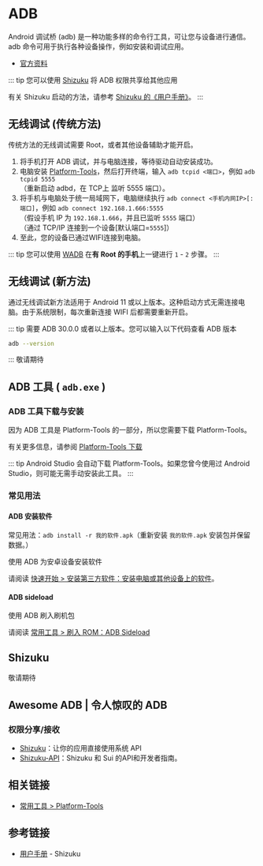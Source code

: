 # ADB

Android 调试桥 (adb) 是一种功能多样的命令行工具，可让您与设备进行通信。adb 命令可用于执行各种设备操作，例如安装和调试应用。

- [官方资料](https://developer.android.google.cn/studio/command-line/adb?hl=zh_cn)

::: tip
您可以使用 [Shizuku][Shizuku] 将 ADB 权限共享给其他应用

有关 Shizuku 启动的方法，请参考 [Shizuku 的《用户手册》](https://shizuku.rikka.app/zh-hans/guide/setup/)。
:::

## 无线调试 (传统方法)

传统方法的无线调试需要 Root，或者其他设备辅助才能开启。

1. 将手机打开 ADB 调试，并与电脑连接，等待驱动自动安装成功。
2. 电脑安装 [Platform-Tools][PlatformTools]，然后打开终端，输入 `adb tcpid <端口>`，例如 `adb tcpid 5555`\
    （重新启动 adbd，在 TCP上 监听 5555 端口）。
3. 将手机与电脑处于统一局域网下，电脑继续执行 `adb connect <手机内网IP>[:端口]`，例如 `adb connect 192.168.1.666:5555`\
    （假设手机 IP 为 `192.168.1.666`，并且已监听 `5555` 端口）\
    （通过 TCP/IP 连接到一个设备\[默认端口=`5555`\]）
4. 至此，您的设备已通过WIFI连接到电脑。

::: tip
您可以使用 [WADB][WADB] 在**有 Root 的手机**上一键进行 `1` - `2` 步骤。
:::

## 无线调试 (新方法)

通过无线调试新方法适用于 Android 11 或以上版本。这种启动方式无需连接电脑。由于系统限制，每次重新连接 WIFI 后都需要重新开启。

::: tip
需要 ADB 30.0.0 或者以上版本。您可以输入以下代码查看 ADB 版本

```bash
adb --version
```

:::
敬请期待

## ADB 工具 ( `adb.exe` )

### ADB 工具下载与安装

因为 ADB 工具是 Platform-Tools 的一部分，所以您需要下载 Platform-Tools。

有关更多信息，请参阅 [Platform-Tools 下载](/tools/platform-tools.md#platform-tools-下载)

::: tip
Android Studio 会自动下载 Platform-Tools。如果您曾今使用过 Android Studio，则可能无需手动安装此工具。
:::

### 常见用法

#### ADB 安装软件

常见用法：`adb install -r 我的软件.apk`（重新安装 `我的软件.apk` 安装包并保留数据。）

使用 ADB 为安卓设备安装软件

请阅读 [快速开始 > 安装第三方软件：安装电脑或其他设备上的软件][adb安装软件]。

#### ADB sideload

使用 ADB 刷入刷机包

请阅读 [常用工具 > 刷入 ROM：ADB Sideload](/fast/flash/system.md#adb-sideload)

[adb安装软件]: ../../installApk/index.md#安装电脑或其他设备上的软件

## Shizuku

敬请期待

## Awesome ADB | 令人惊叹的 ADB

<!--@include: ./awesome.md -->

### 权限分享/接收

- [Shizuku][Shizuku]：让你的应用直接使用系统 API <Badge type="tip" text="APP" />
- [Shizuku-API](https://github.com/RikkaApps/Shizuku-API)：Shizuku 和 Sui 的API和开发者指南。 <Badge type="tip" text="支持库" />

## 相关链接

- [常用工具 > Platform-Tools][PlatformTools]

[PlatformTools]: /tools/platform-tools.md
[WADB]: https://github.com/RikkaApps/WADB
[Shizuku]: https://shizuku.rikka.app/zh-hans/

## 参考链接

- [用户手册](https://shizuku.rikka.app/zh-hans/guide/setup/) - Shizuku
